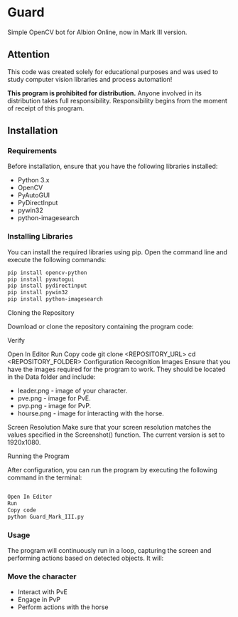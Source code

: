 # Guard

Simple OpenCV bot for Albion Online, now in Mark III version.

## Attention

This code was created solely for educational purposes and was used to study computer vision libraries and process automation!

**This program is prohibited for distribution.** Anyone involved in its distribution takes full responsibility. Responsibility begins from the moment of receipt of this program.

## Installation

### Requirements

Before installation, ensure that you have the following libraries installed:

- Python 3.x
- OpenCV
- PyAutoGUI
- PyDirectInput
- pywin32
- python-imagesearch

### Installing Libraries

You can install the required libraries using pip. Open the command line and execute the following commands:

```bash
pip install opencv-python
pip install pyautogui
pip install pydirectinput
pip install pywin32
pip install python-imagesearch
```
Cloning the Repository


Download or clone the repository containing the program code:

Verify

Open In Editor
Run
Copy code
git clone <REPOSITORY_URL>
cd <REPOSITORY_FOLDER>
Configuration
Recognition Images
Ensure that you have the images required for the program to work. They should be located in the Data folder and include:

- leader.png - image of your character.
- pve.png - image for PvE.
- pvp.png - image for PvP.
- hourse.png - image for interacting with the horse.

Screen Resolution
Make sure that your screen resolution matches the values specified in the Screenshot() function. The current version is set to 1920x1080.

Running the Program

After configuration, you can run the program by executing the following command in the terminal:


```bash

Open In Editor
Run
Copy code
python Guard_Mark_III.py
```
### Usage
The program will continuously run in a loop, capturing the screen and performing actions based on detected objects. It will:

### Move the character
- Interact with PvE
- Engage in PvP
- Perform actions with the horse

